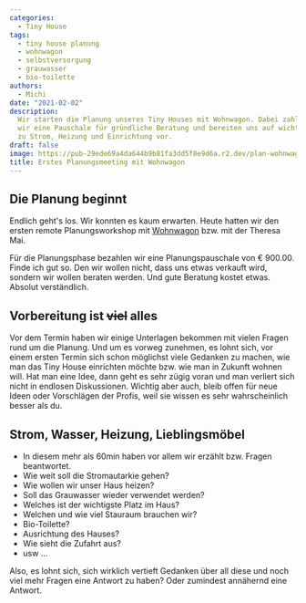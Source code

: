```yaml
---
categories:
  - Tiny House
tags:
  - tiny house planung
  - wohnwagon
  - selbstversorgung
  - grauwasser
  - bio-toilette
authors:
  - Michi
date: "2021-02-02"
description:
  Wir starten die Planung unseres Tiny Houses mit Wohnwagon. Dabei zahlen
  wir eine Pauschale für gründliche Beratung und bereiten uns auf wichtige Fragen
  zu Strom, Heizung und Einrichtung vor.
draft: false
image: https://pub-29ede69a4da644b9b81fa3dd5f8e9d6a.r2.dev/plan-wohnwagon.webp
title: Erstes Planungsmeeting mit Wohnwagon
---
```


## Die Planung beginnt

Endlich geht's los. Wir konnten es kaum erwarten. Heute hatten wir den ersten
remote Planungsworkshop mit [Wohnwagon](http://www.wohnwagon.at) bzw. mit der
Theresa Mai.

Für die Planungsphase bezahlen wir eine Planungspauschale von € 900.00. Finde
ich gut so. Den wir wollen nicht, dass uns etwas verkauft wird, sondern wir
wollen beraten werden. Und gute Beratung kostet etwas. Absolut verständlich.

## Vorbereitung ist ~~viel~~ alles

Vor dem Termin haben wir einige Unterlagen bekommen mit vielen Fragen rund um
die Planung. Und um es vorweg zunehmen, es lohnt sich, vor einem ersten Termin
sich schon möglichst viele Gedanken zu machen, wie man das Tiny House
einrichten möchte bzw. wie man in Zukunft wohnen will. Hat man eine Idee, dann
geht es sehr zügig voran und man verliert sich nicht in endlosen Diskussionen.
Wichtig aber auch, bleib offen für neue Ideen oder Vorschlägen der Profis,
weil sie wissen es sehr wahrscheinlich besser als du.

## Strom, Wasser, Heizung, Lieblingsmöbel

- In diesem mehr als 60min haben vor allem wir erzählt bzw. Fragen beantwortet.
- Wie weit soll die Stromautarkie gehen?
- Wie wollen wir unser Haus heizen?
- Soll das Grauwasser wieder verwendet werden?
- Welches ist der wichtigste Platz im Haus?
- Welchen und wie viel Stauraum brauchen wir?
- Bio-Toilette?
- Ausrichtung des Hauses?
- Wie sieht die Zufahrt aus?
- usw …

Also, es lohnt sich, sich wirklich vertieft Gedanken über all diese und noch
viel mehr Fragen eine Antwort zu haben? Oder zumindest annähernd eine Antwort.
